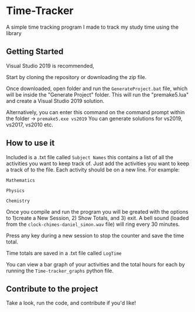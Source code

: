 # Time-Tracker
A simple time tracking program I made to track my study time using the <chrono> library

## Getting Started
Visual Studio 2019 is recommended,

Start by cloning the repository or downloading the zip file.

Once downloaded, open folder and run the `GenerateProject.bat` file, which will be inside the "Generate Project" folder. This will run the "premake5.lua" and create a Visual Studio 2019 solution.

Alternatively, you can enter this command on the command prompt within the folder -> `premake5.exe vs2019`
You can generate solutions for vs2019, vs2017, vs2010 etc.

## How to use it
Included is a .txt file called `Subject Names` this contains a list of all the activities you want to keep track of. Just add the activities you want to keep a track of to the file. Each activity should be on a new line. For example:

`Mathematics`

`Physics`

`Chemistry`

Once you compile and run the program you will be greated with the options to 1)create a New Session, 2) Show Totals, and 3) exit.
A bell sound (loaded from the `clock-chimes-daniel_simon.wav` file) will ring every 30 minutes.

Press any key during a new session to stop the counter and save the time total. 

Time totals are saved in a .txt file called `LogTime`

You can view a bar graph of your activities and the total hours for each by running the `Time-tracker_graphs` python file.

## Contribute to the project

Take a look, run the code, and contribute if you'd like!
